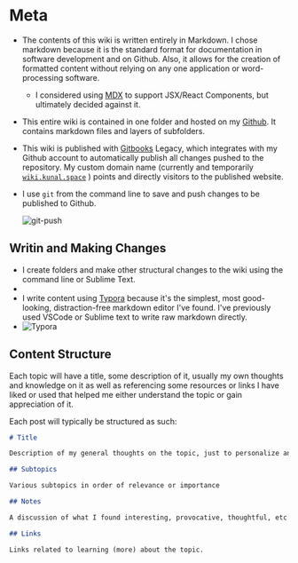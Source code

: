 # Meta

- The contents of this wiki is written entirely in Markdown. I chose markdown because it is the standard format for documentation in software development and on Github. Also, it allows for the creation of formatted content without relying on any one application or word-processing software.

  - I considered using [MDX](https://github.com/mdx-js/mdx) to support JSX/React Components, but ultimately decided against it.

- This entire wiki is contained in one folder and hosted on my [Github](https://github.com/kunalgorithm/wiki). It contains markdown files and layers of subfolders.

- This wiki is published with [Gitbooks](legacy.gitbook.com) Legacy, which integrates with my Github account to automatically publish all changes pushed to the repository. My custom domain name (currently and temporarily [`wiki.kunal.space`](wiki.kunal.space) ) points and directly visitors to the published website.

- I use `git` from the command line to save and push changes to be published to Github.

  ![git-push](/Users/Kunal/Desktop/wiki/assets/git-push.png)

## Writin and Making Changes

- I create folders and make other structural changes to the wiki using the command line or Sublime Text.
-
- I write content using [Typora](typora.io) because it's the simplest, most good-looking, distraction-free markdown editor I've found. I've previously used VSCode or Sublime text to write raw markdown directly.
- ![Typora](/Users/Kunal/Desktop/wiki/assets/typora.png)

## Content Structure

Each topic will have a title, some description of it, usually my own thoughts and knowledge on it as well as referencing some resources or links I have liked or used that helped me either understand the topic or gain appreciation of it.

Each post will typically be structured as such:

```markdown
# Title

Description of my general thoughts on the topic, just to personalize and contextualize the topic a bit.

## Subtopics

Various subtopics in order of relevance or importance

## Notes

A discussion of what I found interesting, provocative, thoughtful, etc.

## Links

Links related to learning (more) about the topic.
```
